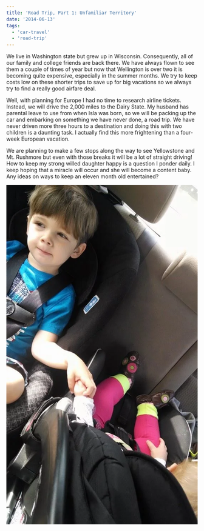 ```yaml
---
title: 'Road Trip, Part 1: Unfamiliar Territory'
date: '2014-06-13'
tags:
  - 'car-travel'
  - 'road-trip'
---
```


We live in Washington state but grew up in Wisconsin. Consequently, all of our family and college friends are back there. We have always flown to see them a couple of times of year but now that Wellington is over two it is becoming quite expensive, especially in the summer months. We try to keep costs low on these shorter trips to save up for big vacations so we always try to find a really good airfare deal.

Well, with planning for Europe I had no time to research airline tickets. Instead, we will drive the 2,000 miles to the Dairy State. My husband has parental leave to use from when Isla was born, so we will be packing up the car and embarking on something we have never done, a road trip. We have never driven more three hours to a destination and doing this with two children is a daunting task. I actually find this more frightening than a four-week European vacation.

We are planning to make a few stops along the way to see Yellowstone and Mt. Rushmore but even with those breaks it will be a lot of straight driving! How to keep my strong willed daughter happy is a question I ponder daily. I keep hoping that a miracle will occur and she will become a content baby. Any ideas on ways to keep an eleven month old entertained?

![Hoping they will be like this on the trip!](images/1969290_10100626229498064_2202836429078370054_n.webp)
